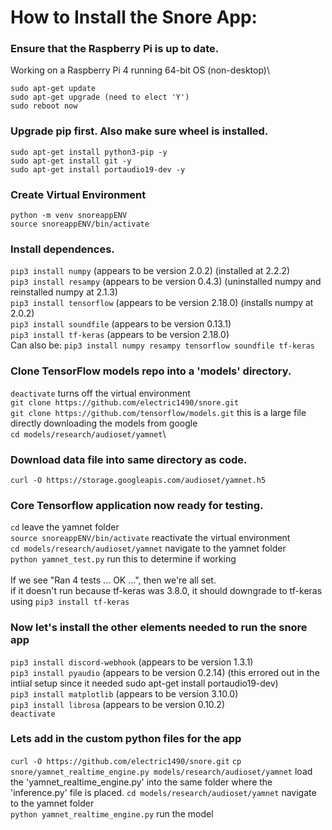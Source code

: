 # How to Install the Snore App:

### Ensure that the Raspberry Pi is up to date.
Working on a Raspberry Pi 4 running 64-bit OS (non-desktop)\
```
sudo apt-get update
sudo apt-get upgrade (need to elect 'Y')
sudo reboot now
```

### Upgrade pip first. Also make sure wheel is installed.
```
sudo apt-get install python3-pip -y
sudo apt-get install git -y
sudo apt-get install portaudio19-dev -y
```

### Create Virtual Environment
```
python -m venv snoreappENV
source snoreappENV/bin/activate
```

### Install dependences.
``pip3 install numpy`` (appears to be version 2.0.2) (installed at 2.2.2)\
``pip3 install resampy`` (appears to be version 0.4.3) (uninstalled numpy and reinstalled numpy at 2.1.3)\
``pip3 install tensorflow`` (appears to be version 2.18.0) (installs numpy at 2.0.2)\
``pip3 install soundfile`` (appears to be version 0.13.1)\
``pip3 install tf-keras`` (appears to be version 2.18.0)\
Can also be: ``pip3 install numpy resampy tensorflow soundfile tf-keras``

### Clone TensorFlow models repo into a 'models' directory.
``deactivate`` turns off the virtual environment\
``git clone https://github.com/electric1490/snore.git``\
``git clone https://github.com/tensorflow/models.git`` this is a large file directly downloading the models from google\
``cd models/research/audioset/yamnet``\

### Download data file into same directory as code.
``curl -O https://storage.googleapis.com/audioset/yamnet.h5``

### Core Tensorflow application now ready for testing.
``cd`` leave the yamnet folder\
``source snoreappENV/bin/activate`` reactivate the virtual environment\
``cd models/research/audioset/yamnet`` navigate to the yamnet folder\
``python yamnet_test.py`` run this to determine if working\
\
If we see "Ran 4 tests ... OK ...", then we're all set.\
if it doesn't run because tf-keras was 3.8.0, it should downgrade to tf-keras using ``pip3 install tf-keras``

### Now let's install the other elements needed to run the snore app
``pip3 install discord-webhook`` (appears to be version 1.3.1)\
``pip3 install pyaudio`` (appears to be version 0.2.14) (this errored out in the intiial setup since it needed sudo apt-get install portaudio19-dev)\
``pip3 install matplotlib`` (appears to be version 3.10.0)\
``pip3 install librosa`` (appears to be version 0.10.2)\
``deactivate``

### Lets add in the custom python files for the app
``curl -O https://github.com/electric1490/snore.git``
``cp snore/yamnet_realtime_engine.py models/research/audioset/yamnet`` load the 'yamnet_realtime_engine.py' into the same folder where the 'inference.py' file is placed. 
``cd models/research/audioset/yamnet`` navigate to the yamnet folder\
``python yamnet_realtime_engine.py`` run the model
